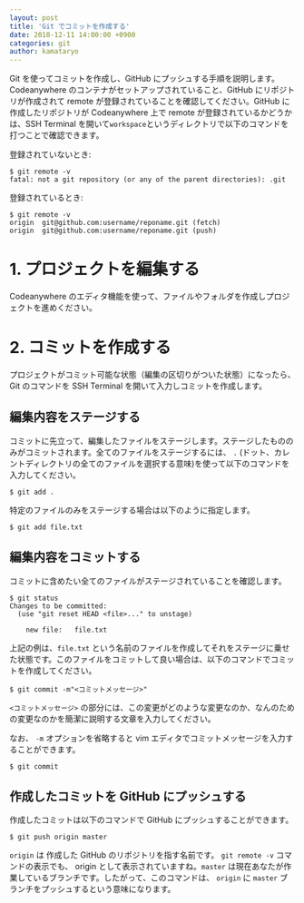 ```yaml
---
layout: post
title: 'Git でコミットを作成する'
date: 2018-12-11 14:00:00 +0900
categories: git
author: kamataryo
---
```


Git を使ってコミットを作成し、GitHub にプッシュする手順を説明します。
Codeanywhere のコンテナがセットアップされていること、GitHub にリポジトリが作成されて remote が登録されていることを確認してください。GitHub に作成したリポジトリが Codeanywhere 上で remote が登録されているかどうかは、SSH Terminal を開いて`workspace`というディレクトリで以下のコマンドを打つことで確認できます。

登録されていないとき:

```shell
$ git remote -v
fatal: not a git repository (or any of the parent directories): .git
```

登録されているとき:

```shell
$ git remote -v
origin	git@github.com:username/reponame.git (fetch)
origin	git@github.com:username/reponame.git (push)
```

# 1. プロジェクトを編集する

Codeanywhere のエディタ機能を使って、ファイルやフォルダを作成しプロジェクトを進めください。

# 2. コミットを作成する

プロジェクトがコミット可能な状態（編集の区切りがついた状態）になったら、 Git のコマンドを SSH Terminal を開いて入力しコミットを作成します。

## 編集内容をステージする

コミットに先立って、編集したファイルをステージします。ステージしたもののみがコミットされます。全てのファイルをステージするには、 `.` (ドット、カレントディレクトリの全てのファイルを選択する意味)を使って以下のコマンドを入力してください。

```shell
$ git add .
```

特定のファイルのみをステージする場合は以下のように指定します。

```shell
$ git add file.txt
```

## 編集内容をコミットする

コミットに含めたい全てのファイルがステージされていることを確認します。

```shell
$ git status
Changes to be committed:
  (use "git reset HEAD <file>..." to unstage)

	new file:   file.txt
```

上記の例は、`file.txt` という名前のファイルを作成してそれをステージに乗せた状態です。このファイルをコミットして良い場合は、以下のコマンドでコミットを作成してください。

```shell
$ git commit -m"<コミットメッセージ>"
```

`<コミットメッセージ>` の部分には、この変更がどのような変更なのか、なんのための変更なのかを簡潔に説明する文章を入力してください。

なお、 `-m` オプションを省略すると vim エディタでコミットメッセージを入力することができます。

```shell
$ git commit
```

## 作成したコミットを GitHub にプッシュする

作成したコミットは以下のコマンドで GitHub にプッシュすることができます。

```shell
$ git push origin master
```

`origin` は 作成した GitHub のリポジトリを指す名前です。 `git remote -v` コマンドの表示でも、 origin として表示されていますね。`master` は現在あなたが作業しているブランチです。したがって、このコマンドは、 `origin` に `master` ブランチをプッシュするという意味になります。
